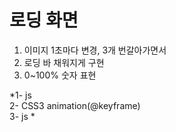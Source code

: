 # 로딩 화면
1. 이미지 1초마다 변경, 3개 번갈아가면서   
2. 로딩 바 채워지게 구현   
3. 0~100% 숫자 표현   

*1- js   
2- CSS3 animation(@keyframe)   
3- js *
